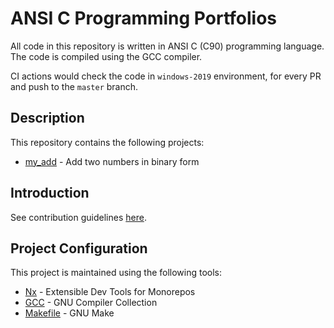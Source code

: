 # ANSI C Programming Portfolios

All code in this repository is written in ANSI C (C90) programming language. The code is compiled using the GCC compiler.

CI actions would check the code in `windows-2019` environment, for every PR and push to the `master` branch.

## Description

This repository contains the following projects:

-   [my_add](./projects/task1/my_add/README.md) - Add two numbers in binary form

## Introduction

See contribution guidelines [here](CONTRIBUTING.md).

## Project Configuration

This project is maintained using the following tools:

-   [Nx](https://nx.dev) - Extensible Dev Tools for Monorepos
-   [GCC](https://gcc.gnu.org) - GNU Compiler Collection
-   [Makefile](https://www.gnu.org/software/make) - GNU Make
